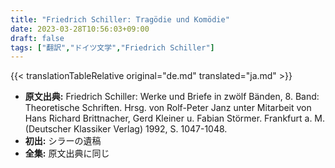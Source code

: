 ```yaml
---
title: "Friedrich Schiller: Tragödie und Komödie"
date: 2023-03-28T10:56:03+09:00
draft: false
tags: ["翻訳","ドイツ文学","Friedrich Schiller"]
---
```


{{< translationTableRelative original="de.md" translated="ja.md" >}}

- **原文出典:** Friedrich Schiller: Werke und Briefe in zwölf Bänden, 8. Band: Theoretische Schriften. Hrsg. von Rolf-Peter Janz unter Mitarbeit von Hans Richard Brittnacher, Gerd Kleiner u. Fabian Störmer. Frankfurt a. M. (Deutscher Klassiker Verlag) 1992, S. 1047-1048.  
- **初出:** シラーの遺稿  
- **全集:** 原文出典に同じ  
